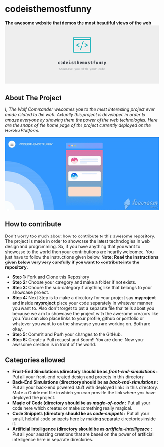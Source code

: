 # codeisthemostfunny
**The awesome website that demos the most beautiful views of the web**
<img src="https://github.com/thewolfcommander/codeisthemostfunny/blob/master/assets/codeisthemostfunny/facebook_cover_photo_2.png" width="1080">

## About The Project
*I, The Wolf Commander welcomes you to the most interesting project ever made related to the web. Actually this project is developed in order to amaze everyone by showing them the power of the web technologies. Here are the snaps of the home page of the project currently deployed on the Heroku Platform.*

<img src="https://github.com/thewolfcommander/codeisthemostfunny/blob/master/assets/ezgif.com-video-to-gif.gif" width="1080">

## How to contribute
 Don't worry too much about how to contribute to this awesome repository. The project is made in order to showcase the latest technologies in web design and programming. So, if you have anything that you want to showcase to the world then your contributions are heartly welcomed. You just have to follow the instructions given below. **Note: Read the instructions given below very very carefully if you want to contribute into the repository.**
 
 - **Step 1:** Fork and Clone this Repository
 - **Step 2:** Choose your category and make a folder if not exists.
 - **Step 3:** Choose the sub-category if anything like that belongs to your showcase project.
 - **Step 4:** Next Step is to make a directory for your project say **myproject** and inside **myproject** place your code separately in whatever manner you want to. Also don't forget to put a separate file that tells about you because we aim to showcase the project with the awesome creators like you. You can also place links to your profile, github or portfolio or whatever you want to on the showcase you are working on. Both are okay.
 - **Step 5:** Commit and Push your changes to the GitHub.
 - **Step 6:** Create a Pull request and Boom!! You are done. Now your awesome creation is in front of the world.
 
 ## Categories allowed
 
 - **Front-End Simulations (directory should be as *front-end-simulations* :** Put all your front-end related design and projects in this directory
 - **Back-End Simulations (directtory should be as *back-end-simulations* :** Put all your back-end powered stuff with deployed links in this directory. Make a Guide.md file in which you can provide the link where you have deployed the project.
 - **Magic of Code (directory should be as *magic-of-code* :** Put all your code here which creates or make something really magical.
 - **Code Snippets (directory should be as *code-snippets* :** Put all your small, helpful code snippets here by making separate directories inside it.
 - **Artificial Intelligence (directory should be as *artificial-intelligence* :** Put all your amazing creations that are based on the power of artificial intelligence here in separate directories.
